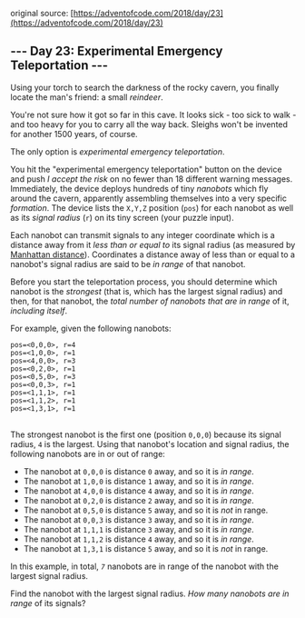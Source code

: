 original source: [https://adventofcode.com/2018/day/23](https://adventofcode.com/2018/day/23)
## --- Day 23: Experimental Emergency Teleportation ---
Using your torch to search the darkness of the rocky cavern, you finally locate the man's friend: a small <em>reindeer</em>.

You're not sure how it got so far in this cave.  It looks sick - too sick to walk - and too heavy for you to carry all the way back.  Sleighs won't be invented for another 1500 years, of course.

The only option is <em>experimental emergency teleportation</em>.

You hit the "experimental emergency teleportation" button on the device and push <em>I accept the risk</em> on no fewer than 18 different warning messages. Immediately, the device deploys hundreds of tiny <em>nanobots</em> which fly around the cavern, apparently assembling themselves into a very specific <em>formation</em>. The device lists the <code>X,Y,Z</code> position (<code>pos</code>) for each nanobot as well as its <em>signal radius</em> (<code>r</code>) on its tiny screen (your puzzle input).

Each nanobot can transmit signals to any integer coordinate which is a distance away from it <em>less than or equal to</em> its signal radius (as measured by [Manhattan distance](https://en.wikipedia.org/wiki/Taxicab_geometry)). Coordinates a distance away of less than or equal to a nanobot's signal radius are said to be <em>in range</em> of that nanobot.

Before you start the teleportation process, you should determine which nanobot is the <em>strongest</em> (that is, which has the largest signal radius) and then, for that nanobot, the <em>total number of nanobots that are in range</em> of it, <em>including itself</em>.

For example, given the following nanobots:

<pre>
<code>pos=<0,0,0>, r=4
pos=<1,0,0>, r=1
pos=<4,0,0>, r=3
pos=<0,2,0>, r=1
pos=<0,5,0>, r=3
pos=<0,0,3>, r=1
pos=<1,1,1>, r=1
pos=<1,1,2>, r=1
pos=<1,3,1>, r=1
</code>
</pre>

The strongest nanobot is the first one (position <code>0,0,0</code>) because its signal radius, <code>4</code> is the largest. Using that nanobot's location and signal radius, the following nanobots are in or out of range:


 - The nanobot at <code>0,0,0</code> is distance <code>0</code> away, and so it is <em>in range</em>.
 - The nanobot at <code>1,0,0</code> is distance <code>1</code> away, and so it is <em>in range</em>.
 - The nanobot at <code>4,0,0</code> is distance <code>4</code> away, and so it is <em>in range</em>.
 - The nanobot at <code>0,2,0</code> is distance <code>2</code> away, and so it is <em>in range</em>.
 - The nanobot at <code>0,5,0</code> is distance <code>5</code> away, and so it is <em>not</em> in range.
 - The nanobot at <code>0,0,3</code> is distance <code>3</code> away, and so it is <em>in range</em>.
 - The nanobot at <code>1,1,1</code> is distance <code>3</code> away, and so it is <em>in range</em>.
 - The nanobot at <code>1,1,2</code> is distance <code>4</code> away, and so it is <em>in range</em>.
 - The nanobot at <code>1,3,1</code> is distance <code>5</code> away, and so it is <em>not</em> in range.

In this example, in total, <code><em>7</em></code> nanobots are in range of the nanobot with the largest signal radius.

Find the nanobot with the largest signal radius.  <em>How many nanobots are in range</em> of its signals?


